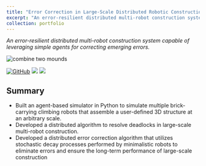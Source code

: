 ```yaml
---
title: "Error Correction in Large-Scale Distributed Robotic Construction Systems"
excerpt: "An error-resilient distributed multi-robot construction system capable of leveraging simple agents for correcting emerging errors<br/><img src='/files/crc/10x10_all.gif'>"
collection: portfolio
---
```


*An error-resilient distributed multi-robot construction system capable of leveraging simple agents for correcting emerging errors.*

![combine two mounds](https://Ericland.github.io/files/crc/10x10_all.gif)

[![GitHub](https://img.shields.io/badge/GitHub-%23121011.svg?logo=github&logoColor=white)](https://github.com/Ericland/collective-terrain-modification-2d)
[![](https://img.shields.io/badge/DARS2021-%F0%9F%93%96-blue)](https://Ericland.github.io/files/papers/2021_DARS.pdf)
[![](https://img.shields.io/badge/IROS2022-%F0%9F%93%96-yellow)](https://Ericland.github.io/files/papers/2022_IROS.pdf)

## Summary
- Built an agent-based simulator in Python to simulate multiple brick-carrying climbing robots that assemble a user-defined 3D structure at an arbitrary scale.
- Developed a distributed algorithm to resolve deadlocks in large-scale multi-robot construction. 
- Developed a distributed error correction algorithm that utilizes stochastic decay processes performed by minimalistic robots to eliminate errors and ensure the long-term performance of large-scale construction
